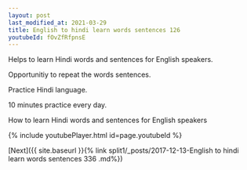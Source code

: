 ```yaml
---
layout: post
last_modified_at: 2021-03-29
title: English to hindi learn words sentences 126 
youtubeId: fOvZfRfpnsE
---
```

 
 
Helps to learn Hindi words and sentences for English speakers.

Opportunitiy to repeat the words sentences. 

Practice Hindi language. 
 
10 minutes practice every day. 
 
How to learn Hindi words and sentences for English speakers 
 
{% include youtubePlayer.html id=page.youtubeId %}
 
 
[Next]({{ site.baseurl }}{% link  split1/_posts/2017-12-13-English to hindi learn words sentences 336 .md%})
 
